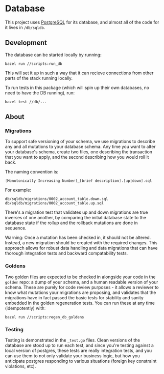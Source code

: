 # Database

This project uses [PostgreSQL](https://www.postgresql.org/) for its
database, and almost all of the code for it lives in `/db/sqldb`.

## Development

The database can be started locally by running:

```
bazel run //scripts:run_db
```

This will set it up in such a way that it can recieve connections from other
parts of the stack running locally.

To run tests in this package (which will spin up their own databases, no need to
have the DB running), run:

```
bazel test //db/...
```

## About

### Migrations

To support safe versioning of your schema, we use migrations to describe any
and all mutations to your database schema. Any time you want to alter your
database's schema, create two files, one describing the transaction that you
want to apply, and the second describing how you would roll it back.

The naming convention is:

```
[Monotonically Increasing Number]_[brief description].[up|down].sql
```

For example:

```
db/sqldb/migrations/0002_account_table.down.sql
db/sqldb/migrations/0002_account_table.up.sql
```

There's a migration test that validates up and down migrations are true inverses
of one another, by comparing the initial database state to the database state if
the rollup and the rollback mutations are done in sequence.

Warning: Once a mutation has been checked in, it should not be altered. Instead,
a new migration should be created with the required changes. This approach
allows for robust data handling and data migrations that can have thorough
integration tests and backward compatability tests.

### Goldens

Two golden files are expected to be checked in alongside your code in
the `golden` repo: a dump of your schema, and a human readable version
of your schema. These are purely for code review purposes - it allows
a reviewer to know what mutations your migrations are proposing, and
validates that the migrations have in fact passed the basic tests for
stability and sanity embedded in the golden regeneration tests. You can
run these at any time (idempotently) with:

```
bazel run //scripts:regen_db_goldens
```

### Testing

Testing is demonstrated in the `_test.go` files. Clean versions of
the database are stood up to run each test, and since you're testing
against a local version of postgres, these tests are really
integration tests, and you can use them to not only validate your
business logic, but how you anticipate postgres responding to various
situations (foreign key constraint violations, etc).

